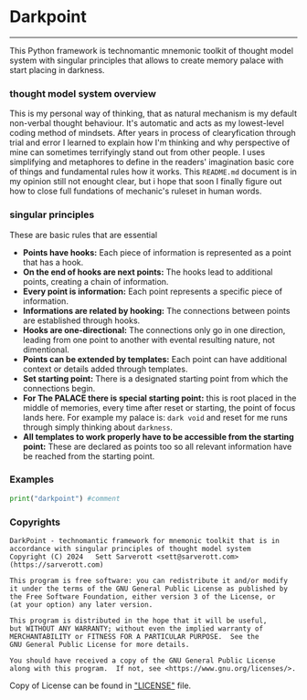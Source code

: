 # Darkpoint
---

This Python framework is technomantic mnemonic toolkit of thought model system with singular principles that allows to create memory palace with start placing in darkness.

### thought model system overview

This is my personal way of thinking, that as natural mechanism is my default non-verbal thought behaviour. It's automatic and acts as my lowest-level coding method of mindsets. After years in process of clearyfication through trial and error I learned to explain how I'm thinking and why perspective of mine can sometimes terrifyingly stand out from other people. I uses simplifying and metaphores to define in the readers' imagination basic core of things and fundamental rules how it works. This `README.md` document is in my opinion still not enought clear, but i hope that soon I finally figure out how to close full fundations of mechanic's ruleset in human words.

### singular principles

These are basic rules that are essential 

- **Points have hooks:** Each piece of information is represented as a point that has a hook.
- **On the end of hooks are next points:** The hooks lead to additional points, creating a chain of information.
- **Every point is information:** Each point represents a specific piece of information.
- **Informations are related by hooking:** The connections between points are established through hooks.
- **Hooks are one-directional:** The connections only go in one direction, leading from one point to another with evental resulting nature, not dimentional.
- **Points can be extended by templates:** Each point can have additional context or details added through templates.
- **Set starting point:** There is a designated starting point from which the connections begin.
- **For __The PALACE__ there is special starting point:** this is root placed in the middle of memories, every time after reset or starting, the point of focus lands here. For example my palace is: `dark void` and reset for me runs through simply thinking about `darkness`.
- **All templates to work properly have to be accessible from the starting point:** These are declared as points too so all relevant information have be reached from the starting point.


### Examples

```python
print("darkpoint") #comment
```

### Copyrights


    DarkPoint - technomantic framework for mnemonic toolkit that is in accordance with singular principles of thought model system 
    Copyright (C) 2024   Sett Sarverott <sett@sarverott.com> (https://sarverott.com)

    This program is free software: you can redistribute it and/or modify
    it under the terms of the GNU General Public License as published by
    the Free Software Foundation, either version 3 of the License, or
    (at your option) any later version.

    This program is distributed in the hope that it will be useful,
    but WITHOUT ANY WARRANTY; without even the implied warranty of
    MERCHANTABILITY or FITNESS FOR A PARTICULAR PURPOSE.  See the
    GNU General Public License for more details.

    You should have received a copy of the GNU General Public License
    along with this program.  If not, see <https://www.gnu.org/licenses/>.

Copy of License can be found in ["LICENSE"](./LICENSE) file.